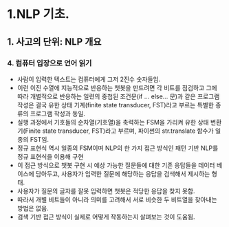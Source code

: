 # 1.NLP 기초.
## 1. 사고의 단위: NLP 개요
### 4. 컴퓨터 입장으로 언어 읽기
- 사람이 입력한 텍스트는 컴퓨터에게 그저 2진수 숫자들임.
- 이런 이진 수열에 지능적으로 반응하는 챗봇을 만드려면 각 비트를 점검하고 그에 따라 개별적으로 반응하는 일련의 중첩된 조건문(if ... else... 문)과 같은 프로그램 작성은 결국 유한 상태 기계(finite state transducer, FST)라고 부르는 특별한 종류의 프로그램 작성과 동일.
- 실행 과정에서 기호들의 순차열(기호열)을 축력하는 FSM을 가리켜 유한 상태 변환기(Finite state transducer, FST)라고 부르며, 파이썬의 str.translate 함수가 일종의 FST임.
- 정규 표현식 역시 일종의 FSM이며 NLP의 한 가지 접근 방식인 패턴 기반 NLP를 정규 표현식을 이용해 구현
- 이 접근 방식으로 챗봇 구현 시 예상 가능한 질문들에 대한 기존 응답들을 데이터 베이스에 담아두고, 사용자가 입력한 질문에 해당하는 응답을 검색해서 제시하는 형태.
- 사용자가 질문의 글자를 잘못 입력하면 챗봇은 적당한 응답을 찾지 못함.
- 따라서 개별 비트들이 아니라 의미를 고려해서 서로 비슷한 두 비트열을 찾아내는 방법은 없음.
- 검색 기반 접근 방식이 실제로 어떻게 작동하는지 살펴보는 것이 도움됨.